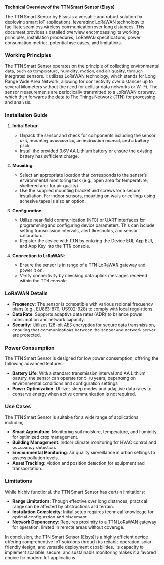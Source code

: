 **Technical Overview of the TTN Smart Sensor (Elsys)**

The TTN Smart Sensor by Elsys is a versatile and robust solution for deploying smart IoT applications, leveraging LoRaWAN technology to facilitate seamless wireless communication over long distances. This document provides a detailed overview encompassing its working principles, installation procedures, LoRaWAN specifications, power consumption metrics, potential use cases, and limitations.

### Working Principles

The TTN Smart Sensor operates on the principle of collecting environmental data, such as temperature, humidity, motion, and air quality, through integrated sensors. It utilizes LoRaWAN technology, which stands for Long Range Wide Area Network, allowing for connectivity over distances up to several kilometers without the need for cellular data networks or Wi-Fi. The sensor measurements are periodically transmitted to a LoRaWAN gateway, which then forwards the data to The Things Network (TTN) for processing and analysis.

### Installation Guide

1. **Initial Setup**:
   - Unpack the sensor and check for components including the sensor unit, mounting accessories, an instruction manual, and a battery pack.
   - Install the provided 3.6V AA Lithium battery or ensure the existing battery has sufficient charge.

2. **Mounting**:
   - Select an appropriate location that corresponds to the sensor’s environmental monitoring task (e.g., open area for temperature; sheltered area for air quality).
   - Use the supplied mounting bracket and screws for a secure installation. For indoor sensors, mounting on walls or ceilings using adhesive tapes is also an option.

3. **Configuration**:
   - Utilize near-field communication (NFC) or UART interfaces for programming and configuring device parameters. This can include setting transmission intervals, alert thresholds, and sensor calibration.
   - Register the device with TTN by entering the Device EUI, App EUI, and App Key into the TTN console.

4. **Connection to LoRaWAN**:
   - Ensure the sensor is in range of a TTN LoRaWAN gateway and power it on.
   - Verify connectivity by checking data uplink messages received within the TTN console.

### LoRaWAN Details

- **Frequency**: The sensor is compatible with various regional frequency plans (e.g., EU863-870, US902-928) to comply with local regulations.
- **Data Rate**: Supports adaptive data rates (ADR) to balance power consumption and network capacity.
- **Security**: Utilizes 128-bit AES encryption for secure data transmission, ensuring that communications between the sensor and network server are protected.

### Power Consumption

The TTN Smart Sensor is designed for low power consumption, offering the following advanced features:

- **Battery Life**: With a standard transmission interval and AA Lithium battery, the sensor can operate for 5-10 years, depending on environmental conditions and configuration settings.
- **Power Optimization**: Utilizes sleep modes and adaptive data rates to conserve energy when active communication is not required.

### Use Cases

The TTN Smart Sensor is suitable for a wide range of applications, including:

- **Smart Agriculture**: Monitoring soil moisture, temperature, and humidity for optimized crop management.
- **Building Management**: Indoor climate monitoring for HVAC control and occupancy detection.
- **Environmental Monitoring**: Air quality surveillance in urban settings to assess pollution levels.
- **Asset Tracking**: Motion and position detection for equipment and transportation.

### Limitations

While highly functional, the TTN Smart Sensor has certain limitations:

- **Range Limitations**: Though effective over long distances, practical range can be affected by obstructions and terrain.
- **Installation Complexity**: Initial setup requires technical knowledge for optimal configuration and placement.
- **Network Dependency**: Requires proximity to a TTN LoRaWAN gateway for operation; limited in remote areas without coverage.

In conclusion, the TTN Smart Sensor (Elsys) is a highly efficient device offering comprehensive IoT solutions through its reliable operation, solar-friendly design, and versatile deployment capabilities. Its capacity to implement scalable, secure, and sustainable monitoring makes it a favored choice for modern IoT applications.